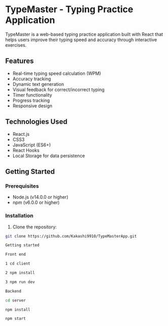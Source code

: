 # TypeMaster - Typing Practice Application

TypeMaster is a web-based typing practice application built with React that helps users improve their typing speed and accuracy through interactive exercises.

## Features

- Real-time typing speed calculation (WPM)
- Accuracy tracking
- Dynamic text generation
- Visual feedback for correct/incorrect typing
- Timer functionality
- Progress tracking
- Responsive design

## Technologies Used

- React.js
- CSS3
- JavaScript (ES6+)
- React Hooks
- Local Storage for data persistence

## Getting Started

### Prerequisites

- Node.js (v14.0.0 or higher)
- npm (v6.0.0 or higher)

### Installation

1. Clone the repository:
```bash
git clone https://github.com/Kakashi9910/TypeMasterApp.git

Getting started

Front end

1 cd client

2 npm install

3 npm run dev

Backend

cd server

npm install

npm start
